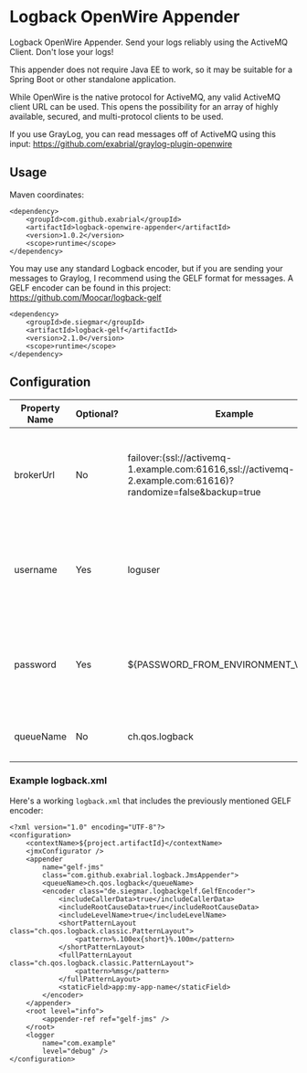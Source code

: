 # Logback OpenWire Appender
Logback OpenWire Appender. Send your logs reliably using the ActiveMQ Client. Don't lose your logs!

This appender does not require Java EE to work, so it may be suitable for a Spring Boot or other standalone application.

While OpenWire is the native protocol for ActiveMQ, any valid ActiveMQ client URL can be used. This opens the possibility for an array of highly available, secured, and multi-protocol clients to be used.

If you use GrayLog, you can read messages off of ActiveMQ using this input: https://github.com/exabrial/graylog-plugin-openwire

## Usage

Maven coordinates:

```
<dependency>
	<groupId>com.github.exabrial</groupId>
	<artifactId>logback-openwire-appender</artifactId>
	<version>1.0.2</version>
	<scope>runtime</scope>
</dependency>
```

You may use any standard Logback encoder, but if you are sending your messages to Graylog, I recommend using the GELF format for messages. A GELF encoder can be found in this project: https://github.com/Moocar/logback-gelf

```
<dependency>
	<groupId>de.siegmar</groupId>
	<artifactId>logback-gelf</artifactId>
	<version>2.1.0</version>
	<scope>runtime</scope>
</dependency>

```


## Configuration

| Property Name      | Optional? | Example                                                                                                      | Purpose                                                                             |
|--------------------|-----------|--------------------------------------------------------------------------------------------------------------|-------------------------------------------------------------------------------------|
| brokerUrl          | No        | failover:(ssl://activemq-1.example.com:61616,ssl://activemq-2.example.com:61616)?randomize=false&backup=true | The ActiveMQ client URL. Any valid ActiveMQ client URL can be used.                 |
| username           | Yes       | loguser                                                                                                      | The username to use to establish the connection to ActiveMQ                         |
| password           | Yes       | ${PASSWORD_FROM_ENVIRONMENT_VARIABLE}                                                                        | The password to use to establish the connection to ActiveMQ                         |
| queueName          | No        | ch.qos.logback                                                                                               | The Queue name to write logs to                                                     |

### Example logback.xml

Here's a working `logback.xml` that includes the previously mentioned GELF encoder:

```
<?xml version="1.0" encoding="UTF-8"?>
<configuration>
	<contextName>${project.artifactId}</contextName>
	<jmxConfigurator />
	<appender
		name="gelf-jms"
		class="com.github.exabrial.logback.JmsAppender">
		<queueName>ch.qos.logback</queueName>
		<encoder class="de.siegmar.logbackgelf.GelfEncoder">
			<includeCallerData>true</includeCallerData>
			<includeRootCauseData>true</includeRootCauseData>
			<includeLevelName>true</includeLevelName>
			<shortPatternLayout class="ch.qos.logback.classic.PatternLayout">
				<pattern>%.100ex{short}%.100m</pattern>
			</shortPatternLayout>
			<fullPatternLayout class="ch.qos.logback.classic.PatternLayout">
				<pattern>%msg</pattern>
			</fullPatternLayout>
			<staticField>app:my-app-name</staticField>
		</encoder>
	</appender>
	<root level="info">
		<appender-ref ref="gelf-jms" />
	</root>
	<logger
		name="com.example"
		level="debug" />
</configuration>

```
